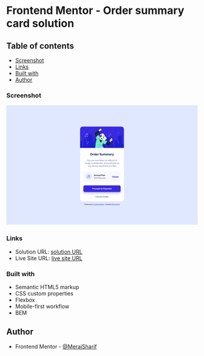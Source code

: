 # Frontend Mentor - Order summary card solution

## Table of contents

- [Screenshot](#screenshot)
- [Links](#links)
- [Built with](#built-with)
- [Author](#author)

### Screenshot

![](./images/screenshot.png)

### Links

- Solution URL: [solution URL]()
- Live Site URL: [live site URL]()

### Built with

- Semantic HTML5 markup
- CSS custom properties
- Flexbox
- Mobile-first workflow
- BEM

## Author

- Frontend Mentor - [@MerajSharif](https://www.frontendmentor.io/profile/Meraj-Sharif-Khan)
